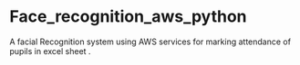 # Face_recognition_aws_python
A facial Recognition system using AWS services for marking attendance of pupils in excel sheet .
